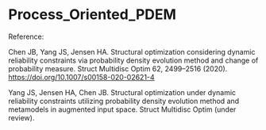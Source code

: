 # Process_Oriented_PDEM

Reference:

Chen JB, Yang JS, Jensen HA. Structural optimization considering dynamic reliability constraints via probability density evolution method and change of probability measure. Struct Multidisc Optim 62, 2499–2516 (2020). https://doi.org/10.1007/s00158-020-02621-4

Yang JS, Jensen HA, Chen JB. Structural optimization under dynamic reliability constraints utilizing probability density evolution method and metamodels in augmented input space. Struct Multidisc Optim (under review).
